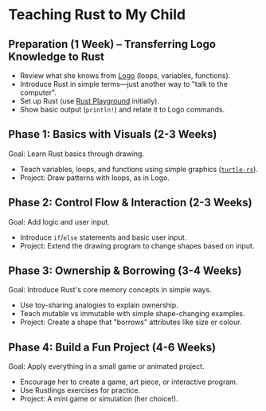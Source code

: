 # Teaching Rust to My Child

## Preparation (1 Week) – Transferring Logo Knowledge to Rust

- Review what she knows from [Logo](https://turtleacademy.com) (loops, variables, functions).
- Introduce Rust in simple terms—just another way to "talk to the computer".
- Set up Rust (use [Rust Playground](https://play.rust-lang.org) initially).
- Show basic output (`println!`) and relate it to Logo commands.

## Phase 1: Basics with Visuals (2-3 Weeks)

Goal: Learn Rust basics through drawing.

- Teach variables, loops, and functions using simple graphics ([`turtle-rs`](https://turtle.rs/)).
- Project: Draw patterns with loops, as in Logo.

## Phase 2: Control Flow & Interaction (2-3 Weeks)

Goal: Add logic and user input.

- Introduce `if`/`else` statements and basic user input.
- Project: Extend the drawing program to change shapes based on input.

## Phase 3: Ownership & Borrowing (3-4 Weeks)

Goal: Introduce Rust's core memory concepts in simple ways.

- Use toy-sharing analogies to explain ownership.
- Teach mutable vs immutable with simple shape-changing examples.
- Project: Create a shape that "borrows" attributes like size or colour.

## Phase 4: Build a Fun Project (4-6 Weeks)

Goal: Apply everything in a small game or animated project.

- Encourage her to create a game, art piece, or interactive program.
- Use Rustlings exercises for practice.
- Project: A mini game or simulation (her choice!).
